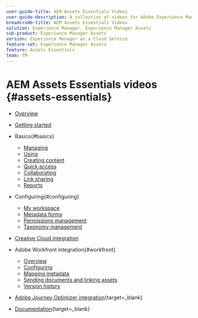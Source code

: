 ```yaml
---
user-guide-title: AEM Assets Essentials Videos
user-guide-description: A collection of videos for Adobe Experience Manager Assets Essentials.
breadcrumb-title: AEM Assets Essentials Videos
solution: Experience Manager, Experience Manager Assets
sub-product: Experience Manager Assets
version: Experience Manager as a Cloud Service
feature-set: Experience Manager Assets
feature: Assets Essentials 
team: TM
---
```


# AEM Assets Essentials videos {#assets-essentials}

+ [Overview](overview.md)

+ [Getting started](./getting-started.md)

+ Basics{#basics}
  + [Managing](basics/managing.md)
  + [Using](basics/using.md)
  + [Creating content](basics/creating.md)
  + [Quick access](basics/quick-access.md)
  + [Collaborating](basics/collaborating.md)
  + [Link sharing](basics/link-sharing.md)
  + [Reports](basics/reports.md)
+ Configuring{#configuring}
  + [My workspace](configuring/my-workspace.md)
  + [Metadata forms](configuring/metadata-forms.md)
  + [Permissions management](configuring/permissions-management.md)
  + [Taxonomy management](configuring/taxonomy-management.md)

+ [Creative Cloud integration](integrations/creative-cloud.md)

+ Adobe Workfront integration{#workfront}
  + [Overview](./integrations/workfront/overview.md)
  + [Configuring](./integrations/workfront/configure.md)
  + [Mapping metadata](./integrations/workfront/map-metadata.md)
  + [Sending documents and linking assets](./integrations/workfront/link-send.md)
  + [Version history](./integrations/workfront/versions.md)

+ [Adobe Journey Optimizer integration](https://experienceleague.adobe.com/docs/journey-optimizer-learn/tutorials/create-messages/create-email-content-with-the-message-editor.html){target=_blank}

+ [Documentation](https://experienceleague.adobe.com/docs/experience-manager-assets-essentials/help/introduction.html){target=_blank}
